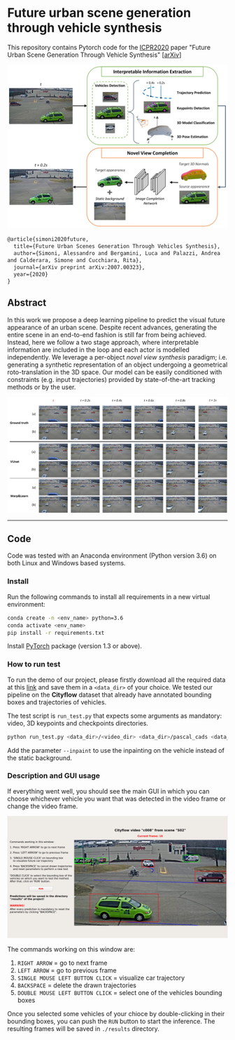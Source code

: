 # Future urban scene generation through vehicle synthesis

This repository contains Pytorch code for the [ICPR2020](https://www.micc.unifi.it/icpr2020/) paper 
"Future Urban Scene Generation Through Vehicle Synthesis" [[arXiv](https://arxiv.org/abs/2007.00323)]

<p align="center">
  <img src="imgs/model.png" alt="Multi stage pipeline">
</p>

```bibtext
@article{simoni2020future,
  title={Future Urban Scenes Generation Through Vehicles Synthesis},
  author={Simoni, Alessandro and Bergamini, Luca and Palazzi, Andrea and Calderara, Simone and Cucchiara, Rita},
  journal={arXiv preprint arXiv:2007.00323},
  year={2020}
}
```

## Abstract

In this work we propose a deep learning pipeline to predict 
the visual future appearance of an urban scene. Despite 
recent advances, generating the entire scene in an 
end-to-end fashion is still far from being achieved. 
Instead, here we follow a two stage approach, where 
interpretable information are included in the loop and 
each actor is modelled independently. We leverage a 
per-object *novel view synthesis* paradigm; i.e. 
generating a synthetic representation of an object 
undergoing a geometrical roto-translation in the 3D space. 
Our model can be easily conditioned with constraints (e.g. 
input trajectories) provided by state-of-the-art tracking 
methods or by the user.

<p align="center">
  <img src="imgs/sequence.png" alt="Sequence result example">
</p>

---

## Code
Code was tested with an Anaconda environment (Python version 3.6) on both Linux and Windows based systems.

### Install

Run the following commands to install all requirements in a 
new virtual environment:

```bash
conda create -n <env_name> python=3.6
conda activate <env_name>
pip install -r requirements.txt
```

Install [PyTorch](https://pytorch.org/) package (version 1.3 or above).

### How to run test

To run the demo of our project, please firstly download all 
the required data at this [link](https://drive.google.com/open?id=1MRuA12odExKqBiMcYJAl2QSFAhggfaCu) 
and save them in a `<data_dir>` of your choice. We tested 
our pipeline on the **Cityflow** dataset that already have 
annotated bounding boxes and trajectories of vehicles.

The test script is `run_test.py` that expects some 
arguments as mandatory: video, 3D keypoints and checkpoints 
directories.

```bash
python run_test.py <data_dir>/<video_dir> <data_dir>/pascal_cads <data_dir>/checkpoints --det_mode ssd512|yolo3|mask_rcnn --track_mode tc|deepsort|moana --bbox_scale 1.15 --device cpu|cuda
```

Add the parameter `--inpaint` to use the inpainting on the 
vehicle instead of the static background.

### Description and GUI usage

If everything went well, you should see the main GUI in 
which you can choose whichever vehicle you want that 
was detected in the video frame or change the video frame.

<p align="center">
  <img src="imgs/gui.png"/ alt="GUI window">
</p>

The commands working on this window are:
1) `RIGHT ARROW` = go to next frame
2) `LEFT ARROW` = go to previous frame
3) `SINGLE MOUSE LEFT BUTTON CLICK` = visualize car 
trajectory
4) `BACKSPACE` = delete the drawn trajectories
5) `DOUBLE MOUSE LEFT BUTTON CLICK` = select one of the 
vehicles bounding boxes

Once you selected some vehicles of your chioce by 
double-clicking in their bounding boxes, you can push the 
`RUN` button to start the inference. The resulting frames 
will be saved in `./results` directory.
